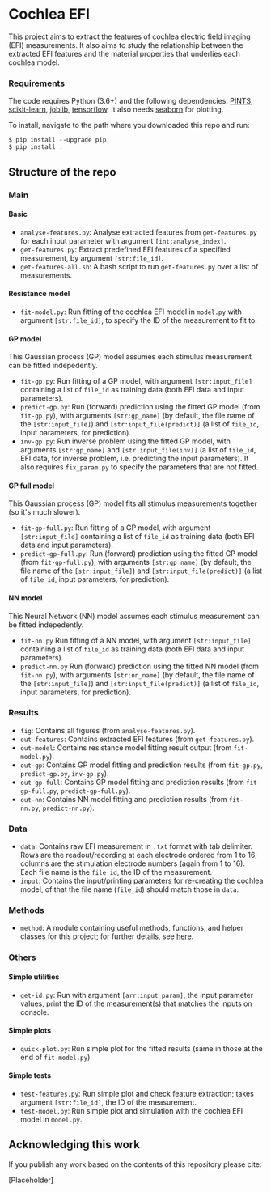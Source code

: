 # Cochlea EFI

This project aims to extract the features of cochlea electric field imaging (EFI) measurements.
It also aims to study the relationship between the extracted EFI features and the material properties that underlies each cochlea model.

### Requirements

The code requires Python (3.6+) and the following dependencies:
[PINTS](https://github.com/pints-team/pints#installing-pints), [scikit-learn](https://scikit-learn.org/stable/install.html), [joblib](https://joblib.readthedocs.io/en/latest/installing.html), [tensorflow](https://www.tensorflow.org/install).
It also needs [seaborn](https://seaborn.pydata.org/installing.html) for plotting.

To install, navigate to the path where you downloaded this repo and run:
```
$ pip install --upgrade pip
$ pip install .
```


## Structure of the repo

### Main

#### Basic
- `analyse-features.py`: Analyse extracted features from `get-features.py` for each input parameter with argument `[int:analyse_index]`.
- `get-features.py`: Extract predefined EFI features of a specified measurement, by argument `[str:file_id]`.
- `get-features-all.sh`: A bash script to run `get-features.py` over a list of measurements.

#### Resistance model
- `fit-model.py`: Run fitting of the cochlea EFI model in `model.py` with argument `[str:file_id]`, to specify the ID of the measurement to fit to.

#### GP model
This Gaussian process (GP) model assumes each stimulus measurement can be fitted indepedently.

- `fit-gp.py`: Run fitting of a GP model, with argument `[str:input_file]` containing a list of `file_id` as training data (both EFI data and input parameters).
- `predict-gp.py`: Run (forward) prediction using the fitted GP model (from `fit-gp.py`), with arguments `[str:gp_name]` (by default, the file name of the `[str:input_file]`) and `[str:input_file(predict)]` (a list of `file_id`, input parameters, for prediction).
- `inv-gp.py`: Run inverse problem using the fitted GP model, with arguments `[str:gp_name]` and `[str:input_file(inv)]` (a list of `file_id`, EFI data, for inverse problem, i.e. predicting the input parameters). It also requires `fix_param.py` to specify the parameters that are not fitted.

#### GP full model
This Gaussian process (GP) model fits all stimulus measurements together (so it's much slower).

- `fit-gp-full.py`: Run fitting of a GP model, with argument `[str:input_file]` containing a list of `file_id` as training data (both EFI data and input parameters).
- `predict-gp-full.py`: Run (forward) prediction using the fitted GP model (from `fit-gp-full.py`), with arguments `[str:gp_name]` (by default, the file name of the `[str:input_file]`) and `[str:input_file(predict)]` (a list of `file_id`, input parameters, for prediction).

#### NN model
This Neural Network (NN) model assumes each stimulus measurement can be fitted indepedently.

- `fit-nn.py` Run fitting of a NN model, with argument `[str:input_file]` containing a list of `file_id` as training data (both EFI data and input parameters).
- `predict-nn.py` Run (forward) prediction using the fitted NN model (from `fit-nn.py`), with arguments `[str:nn_name]` (by default, the file name of the `[str:input_file]`) and `[str:input_file(predict)]` (a list of `file_id`, input parameters, for prediction).

### Results
- `fig`: Contains all figures (from `analyse-features.py`).
- `out-features`: Contains extracted EFI features (from `get-features.py`).
- `out-model`: Contains resistance model fitting result output (from `fit-model.py`).
- `out-gp`: Contains GP model fitting and prediction results (from `fit-gp.py`, `predict-gp.py`, `inv-gp.py`).
- `out-gp-full`: Contains GP model fitting and prediction results (from `fit-gp-full.py`, `predict-gp-full.py`).
- `out-nn`: Contains NN model fitting and prediction results (from `fit-nn.py`, `predict-nn.py`).

### Data
- `data`: Contains raw EFI measurement in `.txt` format with tab delimiter.
Rows are the readout/recording at each electrode ordered from 1 to 16; columns are the stimulation electrode numbers (again from 1 to 16).
Each file name is the `file_id`, the ID of the measurement.
- `input`: Contains the input/printing parameters for re-creating the cochlea model, of that the file name (`file_id`) should match those in `data`.

### Methods
- `method`: A module containing useful methods, functions, and helper classes for this project;
for further details, see [here](./method/README.md).

### Others
#### Simple utilities
- `get-id.py`: Run with argument `[arr:input_param]`, the input parameter values, print the ID of the measurement(s) that matches the inputs on console.

#### Simple plots
- `quick-plot.py`: Run simple plot for the fitted results (same in those at the end of `fit-model.py`).

#### Simple tests
- `test-features.py`: Run simple plot and check feature extraction;
takes argument `[str:file_id]`, the ID of the measurement.
- `test-model.py`: Run simple plot and simulation with the cochlea EFI model in `model.py`.


## Acknowledging this work

If you publish any work based on the contents of this repository please cite:

[Placeholder]

